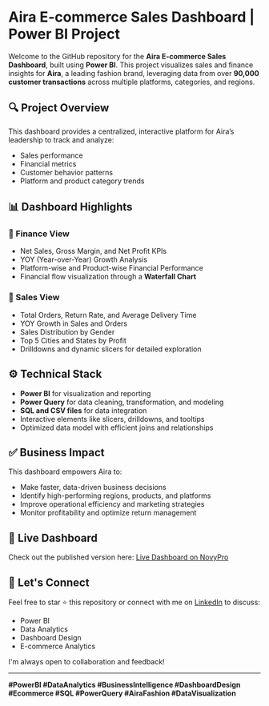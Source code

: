 # Aira E-commerce Sales Dashboard | Power BI Project

Welcome to the GitHub repository for the **Aira E-commerce Sales Dashboard**, built using **Power BI**. This project visualizes sales and finance insights for **Aira**, a leading fashion brand, leveraging data from over **90,000 customer transactions** across multiple platforms, categories, and regions.

## 🔍 Project Overview
This dashboard provides a centralized, interactive platform for Aira’s leadership to track and analyze:
- Sales performance
- Financial metrics
- Customer behavior patterns
- Platform and product category trends

## 📊 Dashboard Highlights

### 💼 Finance View
- Net Sales, Gross Margin, and Net Profit KPIs
- YOY (Year-over-Year) Growth Analysis
- Platform-wise and Product-wise Financial Performance
- Financial flow visualization through a **Waterfall Chart**

### 🛒 Sales View
- Total Orders, Return Rate, and Average Delivery Time
- YOY Growth in Sales and Orders
- Sales Distribution by Gender
- Top 5 Cities and States by Profit
- Drilldowns and dynamic slicers for detailed exploration

## ⚙️ Technical Stack
- **Power BI** for visualization and reporting
- **Power Query** for data cleaning, transformation, and modeling
- **SQL and CSV files** for data integration
- Interactive elements like slicers, drilldowns, and tooltips
- Optimized data model with efficient joins and relationships

## ✅ Business Impact
This dashboard empowers Aira to:
- Make faster, data-driven business decisions
- Identify high-performing regions, products, and platforms
- Improve operational efficiency and marketing strategies
- Monitor profitability and optimize return management

## 🔗 Live Dashboard
Check out the published version here: [Live Dashboard on NovyPro](https://lnkd.in/gU9jj5s9)


## 🤝 Let's Connect
Feel free to star ⭐ this repository or connect with me on [LinkedIn](https://www.linkedin.com/in/miminchandrank) to discuss:
- Power BI
- Data Analytics
- Dashboard Design
- E-commerce Analytics

I'm always open to collaboration and feedback!

---

**#PowerBI #DataAnalytics #BusinessIntelligence #DashboardDesign #Ecommerce #SQL #PowerQuery #AiraFashion #DataVisualization**
